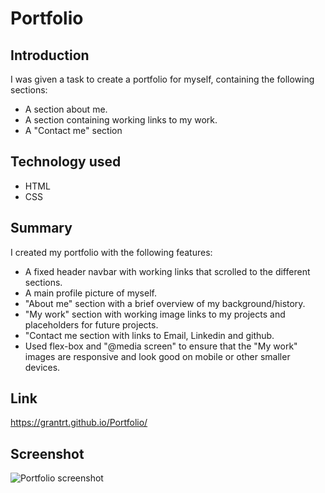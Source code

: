 # Portfolio

## Introduction

I was given a task to create a portfolio for myself, containing the following sections:

- A section about me.
- A section containing working links to my work.
- A "Contact me" section

## Technology used

- HTML
- CSS

## Summary

I created my portfolio with the following features:

- A fixed header navbar with working links that scrolled to the different sections.
- A main profile picture of myself.
- "About me" section with a brief overview of my background/history.
- "My work" section with working image links to my projects and placeholders for future projects.
- "Contact me section with links to Email, Linkedin and github.
- Used flex-box and "@media screen" to ensure that the "My work" images are responsive and look good on mobile or other smaller devices.

## Link

https://grantrt.github.io/Portfolio/

## Screenshot

![Portfolio screenshot](https://user-images.githubusercontent.com/93350224/146646157-90487e6e-0087-4499-ad49-b6354f48b221.png)
